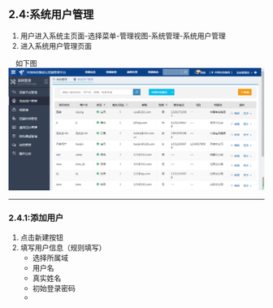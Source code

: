 ## 2.4:系统用户管理

1. 用户进入系统主页面-选择菜单-管理视图-系统管理-系统用户管理
2. 进入系统用户管理页面

&emsp;如下图
![](/assets/systemusermanage.png)
***
### 2.4.1:添加用户
1. 点击新建按钮
2. 填写用户信息（规则填写）
    - 选择所属域
    - 用户名
    - 真实姓名
    - 初始登录密码
    - 

